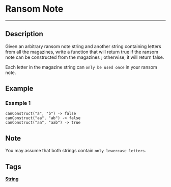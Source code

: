 # Ransom Note
-----
## Description
Given an arbitrary ransom note string and another string containing letters from all the magazines, write a function that will return true if the ransom note can be constructed from the magazines ; otherwise, it will return false.

Each letter in the magazine string can ```only be used once``` in your ransom note.

## Example
### Example 1
```
canConstruct("a", "b") -> false
canConstruct("aa", "ab") -> false
canConstruct("aa", "aab") -> true
```

## Note
You may assume that both strings contain ```only lowercase letters```.

## Tags
**[String](https://leetcode.com/tag/string)**
